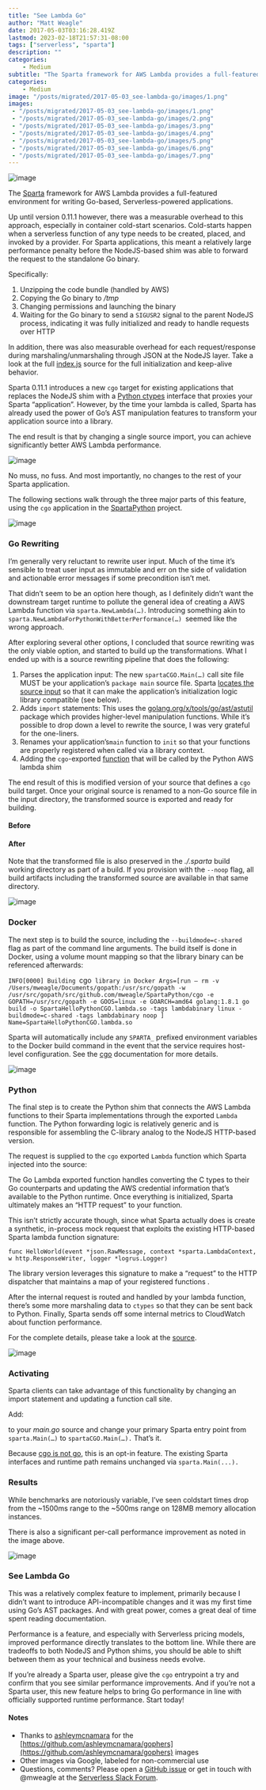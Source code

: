 ```yaml
---
title: "See Lambda Go"
author: "Matt Weagle"
date: 2017-05-03T03:16:28.419Z
lastmod: 2023-02-18T21:57:31-08:00
tags: ["serverless", "sparta"]
description: ""
categories: 
    - Medium
subtitle: "The Sparta framework for AWS Lambda provides a full-featured environment for writing Go-based, Serverless-powered applications."
categories: 
    - Medium
image: "/posts/migrated/2017-05-03_see-lambda-go/images/1.png"
images:
 - "/posts/migrated/2017-05-03_see-lambda-go/images/1.png"
 - "/posts/migrated/2017-05-03_see-lambda-go/images/2.png"
 - "/posts/migrated/2017-05-03_see-lambda-go/images/3.png"
 - "/posts/migrated/2017-05-03_see-lambda-go/images/4.png"
 - "/posts/migrated/2017-05-03_see-lambda-go/images/5.png"
 - "/posts/migrated/2017-05-03_see-lambda-go/images/6.png"
 - "/posts/migrated/2017-05-03_see-lambda-go/images/7.png"
---
```


![image](/posts/migrated/2017-05-03_see-lambda-go/images/1.png#layoutTextWidth)


The [Sparta](http://gosparta.io) framework for AWS Lambda provides a full-featured environment for writing Go-based, Serverless-powered applications.

Up until version 0.11.1 however, there was a measurable overhead to this approach, especially in container cold-start scenarios. Cold-starts happen when a serverless function of any type needs to be created, placed, and invoked by a provider. For Sparta applications, this meant a relatively large performance penalty before the NodeJS-based shim was able to forward the request to the standalone Go binary.

Specifically:

1.  Unzipping the code bundle (handled by AWS)
2.  Copying the Go binary to _/tmp_
3.  Changing permissions and launching the binary
4.  Waiting for the Go binary to send a `SIGUSR2` signal to the parent NodeJS process, indicating it was fully initialized and ready to handle requests over HTTP

In addition, there was also measurable overhead for each request/response during marshaling/unmarshaling through JSON at the NodeJS layer. Take a look at the full [index.js](https://github.com/mweagle/Sparta/blob/master/resources/index.js) source for the full initialization and keep-alive behavior.

Sparta 0.11.1 introduces a new `cgo` target for existing applications that replaces the NodeJS shim with a [Python ctypes](https://docs.python.org/3/library/ctypes.html) interface that proxies your Sparta “application”. However, by the time your lambda is called, Sparta has already used the power of Go’s AST manipulation features to transform your application source into a library.

The end result is that by changing a single source import, you can achieve significantly better AWS Lambda performance.

![image](/posts/migrated/2017-05-03_see-lambda-go/images/2.png#layoutTextWidth)


No muss, no fuss. And most importantly, no changes to the rest of your Sparta application.

The following sections walk through the three major parts of this feature, using the `cgo` application in the [SpartaPython](https://github.com/mweagle/SpartaPython) project.

![image](/posts/migrated/2017-05-03_see-lambda-go/images/3.png#layoutTextWidth)


### Go Rewriting

I’m generally very reluctant to rewrite user input. Much of the time it’s sensible to treat user input as immutable and err on the side of validation and actionable error messages if some precondition isn’t met.

That didn’t seem to be an option here though, as I definitely didn’t want the downstream target runtime to pollute the general idea of creating a AWS Lambda function via `sparta.NewLambda(…)`. Introducing something akin to `sparta.NewLambdaForPythonWithBetterPerformance(…) `seemed like the wrong approach.

After exploring several other options, I concluded that source rewriting was the only viable option, and started to build up the transformations. What I ended up with is a source rewriting pipeline that does the following:

1.  Parses the application input: The new `spartaCGO.Main(…)` call site file MUST be your application’s `package main` source file. Sparta [locates the source input](https://github.com/mweagle/Sparta/blob/master/cgo/cgo_main.go#L22) so that it can make the application’s initialization logic library compatible (see below).
2.  Adds `import` statements: This uses the [golang.org/x/tools/go/ast/astutil](https://godoc.org/golang.org/x/tools/go/ast/astutil) package which provides higher-level manipulation functions. While it’s possible to drop down a level to rewrite the source, I was very grateful for the one-liners.
3.  Renames your application’s`main` function to `init` so that your functions are properly registered when called via a library context.
4.  Adding the `cgo`-exported [function](https://github.com/mweagle/Sparta/blob/master/cgo/walkers.go#L20) that will be called by the Python AWS lambda shim

The end result of this is modified version of your source that defines a `cgo` build target. Once your original source is renamed to a non-Go source file in the input directory, the transformed source is exported and ready for building.

#### Before




#### After




Note that the transformed file is also preserved in the _./.sparta_ build working directory as part of a build. If you provision with the `--noop` flag, all build artifacts including the transformed source are available in that same directory.

![image](/posts/migrated/2017-05-03_see-lambda-go/images/4.png#layoutTextWidth)


### Docker

The next step is to build the source, including the `--buildmode=c-shared `flag as part of the command line arguments. The build itself is done in Docker, using a volume mount mapping so that the library binary can be referenced afterwards:

`INFO[0000] Building `cgo` library in Docker Args=[run — rm -v /Users/mweagle/Documents/gopath:/usr/src/gopath -w /usr/src/gopath/src/github.com/mweagle/SpartaPython/cgo -e GOPATH=/usr/src/gopath -e GOOS=linux -e GOARCH=amd64 golang:1.8.1 go build -o SpartaHelloPythonCGO.lambda.so -tags lambdabinary linux -buildmode=c-shared -tags lambdabinary noop ] Name=SpartaHelloPythonCGO.lambda.so`

Sparta will automatically include any `SPARTA_` prefixed environment variables to the Docker build command in the event that the service requires host-level configuration. See the [cgo](http://gosparta.io/docs/cgo/) documentation for more details.

![image](/posts/migrated/2017-05-03_see-lambda-go/images/5.png#layoutTextWidth)


### Python

The final step is to create the Python shim that connects the AWS Lambda functions to their Sparta implementations through the exported `Lambda` function. The Python forwarding logic is relatively generic and is responsible for assembling the C-library analog to the NodeJS HTTP-based version.

The request is supplied to the `cgo` exported `Lambda` function which Sparta injected into the source:




The Go Lambda exported function handles converting the C types to their Go counterparts and updating the AWS credential information that’s available to the Python runtime. Once everything is initialized, Sparta ultimately makes an “HTTP request” to your function.

This isn’t strictly accurate though, since what Sparta actually does is create a synthetic, in-process mock request that exploits the existing HTTP-based Sparta lambda function signature:

`func HelloWorld(event *json.RawMessage, context *sparta.LambdaContext, w http.ResponseWriter, logger *logrus.Logger)`

The library version leverages this signature to make a “request” to the HTTP dispatcher that maintains a map of your registered functions .




After the internal request is routed and handled by your lambda function, there’s some more marshaling data to `ctypes` so that they can be sent back to Python. Finally, Sparta sends off some internal metrics to CloudWatch about function performance.

For the complete details, please take a look at the [source](https://github.com/mweagle/Sparta/blob/master/cgo/cgo_main_awslib.go#L130).

![image](/posts/migrated/2017-05-03_see-lambda-go/images/6.png#layoutTextWidth)


### Activating

Sparta clients can take advantage of this functionality by changing an import statement and updating a function call site.

Add:




to your _main.go_ source and change your primary Sparta entry point from `sparta.Main(…)` to `spartaCGO.Main(…).` That’s it.

Because [cgo is not go](https://dave.cheney.net/2016/01/18/cgo-is-not-go), this is an opt-in feature. The existing Sparta interfaces and runtime path remains unchanged via `sparta.Main(...).`

### Results

While benchmarks are notoriously variable, I’ve seen coldstart times drop from the ~1500ms range to the ~500ms range on 128MB memory allocation instances.

There is also a significant per-call performance improvement as noted in the image above.

![image](/posts/migrated/2017-05-03_see-lambda-go/images/7.png#layoutTextWidth)


### See Lambda Go

This was a relatively complex feature to implement, primarily because I didn’t want to introduce API-incompatible changes and it was my first time using Go’s AST packages. And with great power, comes a great deal of time spent reading documentation.

Performance is a feature, and especially with Serverless pricing models, improved performance directly translates to the bottom line. While there are tradeoffs to both NodeJS and Python shims, you should be able to shift between them as your technical and business needs evolve.

If you’re already a Sparta user, please give the `cgo` entrypoint a try and confirm that you see similar performance improvements. And if you’re not a Sparta user, this new feature helps to bring Go performance in line with officially supported runtime performance. Start today!

#### Notes

*   Thanks to [ashleymcnamara](https://github.com/ashleymcnamara) for the [https://github.com/ashleymcnamara/gophers](https://github.com/ashleymcnamara/gophers) images
*   Other images via Google, labeled for non-commercial use
*   Questions, comments? Please open a [GitHub issue](https://github.com/mweagle/Sparta/issues) or get in touch with @mweagle at the [Serverless Slack Forum](http://wt-serverless-seattle.run.webtask.io/serverless-forum-signup?webtask_no_cache=1).
